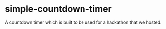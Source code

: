 # simple-countdown-timer
A countdown timer which is built to be used for a hackathon that we hosted.

